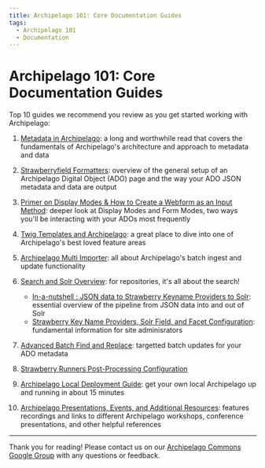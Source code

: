 ```yaml
---
title: Archipelago 101: Core Documentation Guides
tags:
  - Archipelago 101
  - Documentation
---
```


# Archipelago 101: Core Documentation Guides

Top 10 guides we recommend you review as you get started working with Archipelago:

1. [Metadata in Archipelago](metadatainarchipelago.md): a long and worthwhile read that covers the fundamentals of Archipelago's architecture and approach to metadata and data

2. [Strawberryfield Formatters](strawberryfield-formatters.md): overview of the general setup of an Archipelago Digital Object (ADO) page and the way your ADO JSON metadata and data are output

3. [Primer on Display Modes & How to Create a Webform as an Input Method](webformsasinput.md): deeper look at Display Modes and Form Modes, two ways you'll be interacting with your ADOs most frequently

4. [Twig Templates and Archipelago](metadatatwigs.md): a great place to dive into one of Archipelago's best loved feature areas

5. [Archipelago Multi Importer](ami_index.md): all about Archipelago's batch ingest and update functionality

6. [Search and Solr Overview](search_solr_index.md): for repositories, it's all about the search!
     * [In-a-nutshell : JSON data to Strawberry Keyname Providers to Solr](search_solr_index.md#in-a-nutshell-json-data-to-strawberry-keyname-providers-to-solr): essential overview of the pipeline from JSON data into and out of Solr
     * [Strawberry Key Name Providers, Solr Field, and Facet Configuration](strawberry_key_name_providers.md): fundamental information for site adminisrators

7. [Advanced Batch Find and Replace](find_and_replace.md): targetted batch updates for your ADO metadata

8. [Strawberry Runners Post-Processing Configuration](strawberryrunners.md)

9. [Archipelago Local Deployment Guide](archipelago-deployment-readme.md): get your own local Archipelago up and running in about 15 minutes

10. [Archipelago Presentations, Events, and Additional Resources](presentations_events.md): features recordings and links to different Archipelago workshops, conference presentations, and other helpful references

___

Thank you for reading! Please contact us on our [Archipelago Commons Google Group](https://groups.google.com/forum/#!forum/archipelago-commons) with any questions or feedback.

